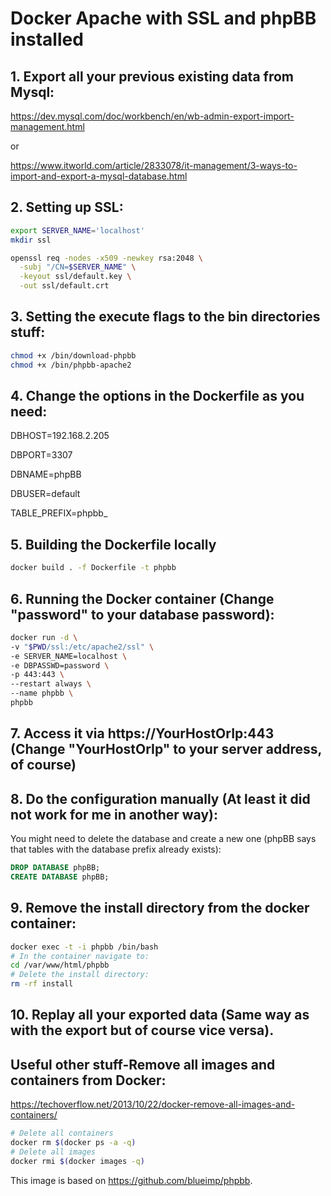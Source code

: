 # Docker Apache with SSL and phpBB installed

## 1. Export all your previous existing data from Mysql:
https://dev.mysql.com/doc/workbench/en/wb-admin-export-import-management.html

or

https://www.itworld.com/article/2833078/it-management/3-ways-to-import-and-export-a-mysql-database.html

## 2. Setting up SSL:
```bash
export SERVER_NAME='localhost'
mkdir ssl

openssl req -nodes -x509 -newkey rsa:2048 \
  -subj "/CN=$SERVER_NAME" \
  -keyout ssl/default.key \
  -out ssl/default.crt
```

## 3. Setting the execute flags to the bin directories stuff:
```bash
chmod +x /bin/download-phpbb
chmod +x /bin/phpbb-apache2
```

## 4. Change the options in the Dockerfile as you need:
DBHOST=192.168.2.205

DBPORT=3307

DBNAME=phpBB

DBUSER=default

TABLE_PREFIX=phpbb_

## 5. Building the Dockerfile locally
```bash
docker build . -f Dockerfile -t phpbb
```

## 6. Running the Docker container (Change "password" to your database password):
```bash
docker run -d \
-v "$PWD/ssl:/etc/apache2/ssl" \
-e SERVER_NAME=localhost \
-e DBPASSWD=password \
-p 443:443 \
--restart always \
--name phpbb \
phpbb
```

## 7. Access it via https://YourHostOrIp:443 (Change "YourHostOrIp" to your server address, of course)

## 8. Do the configuration manually (At least it did not work for me in another way):
You might need to delete the database and create a new one (phpBB says that tables with the database prefix already exists):
```SQL
DROP DATABASE phpBB;
CREATE DATABASE phpBB;
```

## 9. Remove the install directory from the docker container:
```bash
docker exec -t -i phpbb /bin/bash
# In the container navigate to:
cd /var/www/html/phpbb 
# Delete the install directory:
rm -rf install
```

## 10. Replay all your exported data (Same way as with the export but of course vice versa).

## Useful other stuff-Remove all images and containers from Docker:
https://techoverflow.net/2013/10/22/docker-remove-all-images-and-containers/

```bash
# Delete all containers
docker rm $(docker ps -a -q)
# Delete all images
docker rmi $(docker images -q)
```

This image is based on https://github.com/blueimp/phpbb.